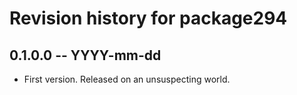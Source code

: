 # Revision history for package294

## 0.1.0.0 -- YYYY-mm-dd

* First version. Released on an unsuspecting world.
